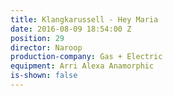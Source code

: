 ```yaml
---
title: Klangkarussell - Hey Maria
date: 2016-08-09 18:54:00 Z
position: 29
director: Naroop
production-company: Gas + Electric
equipment: Arri Alexa Anamorphic
is-shown: false
---
```


